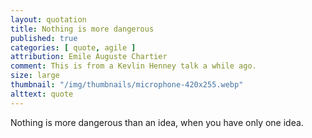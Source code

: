 ```yaml
---
layout: quotation
title: Nothing is more dangerous
published: true
categories: [ quote, agile ]
attribution: Emile Auguste Chartier
comment: This is from a Kevlin Henney talk a while ago.
size: large
thumbnail: "/img/thumbnails/microphone-420x255.webp"
alttext: quote
---
```


Nothing is more dangerous than an idea, when you have only one idea.
